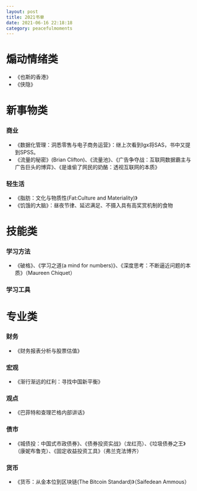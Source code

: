 ```yaml
---
layout: post
title: 2021书单
date: 2021-06-16 22:18:18
category: peacefulmoments
---   
```

# 煽动情绪类
+ 《也斯的香港》
+ 《侠隐》

# 新事物类
### 商业
+ 《数据化管理：洞悉零售与电子商务运营》：继上次看到lgx将SAS，书中又提到SPSS。
+ 《流量的秘密》(Brian Clifton)、《流量池》、《广告争夺战：互联网数据霸主与广告巨头的博弈》、《是谁偷了网民的奶酪：透视互联网的本质》
### 轻生活
+ 《脂肪：文化与物质性(Fat:Culture and Materiality)》
+ 《饥饿的大脑》：昼夜节律、延迟满足、不摄入具有高奖赏机制的食物

# 技能类
### 学习方法
+ 《破格》、《学习之道(a mind for numbers)》、《深度思考：不断逼近问题的本质》（Maureen Chiquet）
### 学习工具

# 专业类
### 财务
+ 《财务报表分析与股票估值》
### 宏观
+ 《渐行渐远的红利：寻找中国新平衡》
### 观点
+ 《巴菲特和查理芒格内部讲话》
### 债市
+ 《城债投：中国式市政债券》、《债券投资实战》（龙红亮）、《垃圾债券之王》（康妮布鲁克）、《固定收益投资工具》（弗兰克法博齐）
### 货币
+ 《货币：从金本位到区块链(The Bitcoin Standard)》（Saifedean Ammous）
